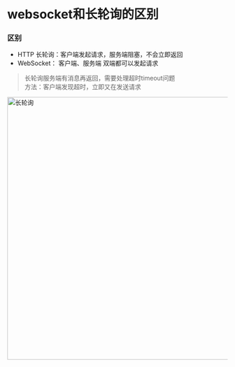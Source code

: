 
# websocket和长轮询的区别

### 区别
- HTTP 长轮询：客户端发起请求，服务端阻塞，不会立即返回
- WebSocket： 客户端、服务端 双端都可以发起请求

> 长轮询服务端有消息再返回，需要处理超时timeout问题   
> 方法：客户端发现超时，立即又在发送请求


<img :src="$withBase('/assets/notes-images/breadth/长轮询.png')" alt="长轮询" width="600">